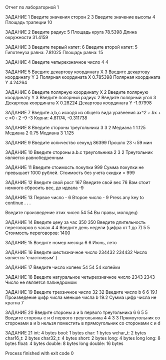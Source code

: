 Отчет по лабораторной 1

ЗАДАНИЕ 1
Введите значения сторон
2
3
Введите значение высоты
4
Площадь трапеции
10

ЗАДАНИЕ 2
Введите радиус
5
Площадь круга
78.5398
Длина окружности
31.4159

ЗАДАНИЕ 3
Введите первый катет:
6
Введите второй катет:
5
Гипотенуза равна: 7.81025
Площадь равна: 15

ЗАДАНИЕ 4
Введите четырехзначное число
4
4

ЗАДАНИЕ 5
Введите декартову координату X
3
Введите декартову координату Y
3
 Полярная координата X
0.785398
Полярная координата Y
4.24264

ЗАДАНИЕ 6
Введите полярную координату X
2
Введите полярную координату Y
3
Введите полярный радиус
2
Введите полярный угол
3
Декартова координата X
0.28224
Декартова координата Y
-1.97998

ЗАДАНИЕ 7
Введите a,b,c исходя из общего вида уравнения a*x^2 + b*x + c =0 :
2
-9
-3
Корни: 4.81174, -0.311738

ЗАДАНИЕ 8
Введите стороны треугольника
3
3
2
Медиана 1  1.125
Медиана 2  0.75
Медиана 3  1.125

ЗАДАНИЕ 9
Введите количество секунд
86399
Прошло 23 ч 59 мин

ЗАДАНИЕ 10
Введите стороны a.b.c треугольника
2
3
2
Треугольник является равнобедренным

ЗАДАНИЕ 11
Введите стоимость покупки
999
Сумма покупки не превышает 1000 рублей. Стоимость без учета скидки = 999

ЗАДАНИЕ 12
Введите свой рост
167
Введите свой вес
76
Вам стоит немного сбросить вес, до идеала  -9

ЗАДАНИЕ 13
Первое число - 6
Второе число - 9
Press any key to continue . . .

Введите произведение этих чисел
54
54
Вы правы, молодец)

ЗАДАНИЕ 14
Введите цену за час
350
350
Введите длительность переговоров в часах
4
4
Введите день недели (цифра от 1 до 7)
5
5
Стоимость переговоров:  1400

ЗАДАНИЕ 15
Введите номер месяца
6
6
Июнь, лето

ЗАДАНИЕ 16
Введите шестизначное число
234432
234432
Число является 'счастливым' )

ЗАДАНИЕ 17
Введите число копеек
54
54
54 копейки

ЗАДАНИЕ 18
Введите натуральное четырехзначное число
2343
2343
Число не является палиндромом

ЗАДАНИЕ 19
Введите трехзнчное число
32
32
Введите число b
6
6
19.1  Произведение цифр числа меньше числа b
19.2  Сумма цифр числа не кратна 7

ЗАДАНИЕ 20
Введите стороны a и b первого треугольника
6
6
5
5
Введите стороны c и d первого треугольника
4
4
3
3
Прямоугольник со сторонами a и b нельзя поместить в прямоугольник со сторонами c и d

ЗАДАНИЕ 21
int: 4 bytes
bool: 1 bytes
char: 1 bytes
wchar_t: 2 bytes
char16_t: 2 bytes
char32_t: 4 bytes
short: 2 bytes
long: 4 bytes
long long: 8 bytes
float: 4 bytes
double: 8 bytes
long double: 16 bytes

Process finished with exit code 0
